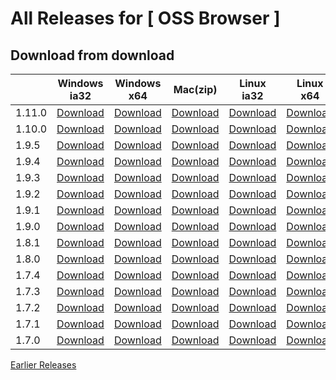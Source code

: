# All Releases for [ OSS Browser ]

## Download from download

||Windows ia32|Windows x64| Mac(zip) |Linux ia32|Linux x64|Release note|
  |-----|-----|-----|-----|--------|--------|---|
|1.11.0|[Download](https://oss-attachment.cn-hangzhou.oss.aliyun-inc.com/oss-browser/1.11.0/oss-browser-win32-ia32.zip) |[Download](https://oss-attachment.cn-hangzhou.oss.aliyun-inc.com/oss-browser/1.11.0/oss-browser-win32-x64.zip) |  [Download](https://oss-attachment.cn-hangzhou.oss.aliyun-inc.com/oss-browser/1.11.0/oss-browser-darwin-x64.zip) | [Download](https://oss-attachment.cn-hangzhou.oss.aliyun-inc.com/oss-browser/1.11.0/oss-browser-linux-ia32.zip) | [Download](https://oss-attachment.cn-hangzhou.oss.aliyun-inc.com/oss-browser/1.11.0/oss-browser-linux-x64.zip)|[1.11.0.md](release-notes/1.11.0.en-US.md)|
|1.10.0|[Download](https://oss-attachment.cn-hangzhou.oss.aliyun-inc.com/oss-browser/1.10.0/oss-browser-win32-ia32.zip) |[Download](https://oss-attachment.cn-hangzhou.oss.aliyun-inc.com/oss-browser/1.10.0/oss-browser-win32-x64.zip) |  [Download](https://oss-attachment.cn-hangzhou.oss.aliyun-inc.com/oss-browser/1.10.0/oss-browser-darwin-x64.zip) | [Download](https://oss-attachment.cn-hangzhou.oss.aliyun-inc.com/oss-browser/1.10.0/oss-browser-linux-ia32.zip) | [Download](https://oss-attachment.cn-hangzhou.oss.aliyun-inc.com/oss-browser/1.10.0/oss-browser-linux-x64.zip)|[1.10.0.md](release-notes/1.10.0.en-US.md)|
|1.9.5|[Download](https://oss-attachment.cn-hangzhou.oss.aliyun-inc.com/oss-browser/1.9.5/oss-browser-win32-ia32.zip) |[Download](https://oss-attachment.cn-hangzhou.oss.aliyun-inc.com/oss-browser/1.9.5/oss-browser-win32-x64.zip) |  [Download](https://oss-attachment.cn-hangzhou.oss.aliyun-inc.com/oss-browser/1.9.5/oss-browser-darwin-x64.zip) | [Download](https://oss-attachment.cn-hangzhou.oss.aliyun-inc.com/oss-browser/1.9.5/oss-browser-linux-ia32.zip) | [Download](https://oss-attachment.cn-hangzhou.oss.aliyun-inc.com/oss-browser/1.9.5/oss-browser-linux-x64.zip)|[1.9.5.md](release-notes/1.9.5.en-US.md)|
|1.9.4|[Download](https://oss-attachment.cn-hangzhou.oss.aliyun-inc.com/oss-browser/1.9.4/oss-browser-win32-ia32.zip) |[Download](https://oss-attachment.cn-hangzhou.oss.aliyun-inc.com/oss-browser/1.9.4/oss-browser-win32-x64.zip) |  [Download](https://oss-attachment.cn-hangzhou.oss.aliyun-inc.com/oss-browser/1.9.4/oss-browser-darwin-x64.zip) | [Download](https://oss-attachment.cn-hangzhou.oss.aliyun-inc.com/oss-browser/1.9.4/oss-browser-linux-ia32.zip) | [Download](https://oss-attachment.cn-hangzhou.oss.aliyun-inc.com/oss-browser/1.9.4/oss-browser-linux-x64.zip)|[1.9.4.md](release-notes/1.9.4.en-US.md)|
|1.9.3|[Download](https://oss-attachment.cn-hangzhou.oss.aliyun-inc.com/oss-browser/1.9.3/oss-browser-win32-ia32.zip) |[Download](https://oss-attachment.cn-hangzhou.oss.aliyun-inc.com/oss-browser/1.9.3/oss-browser-win32-x64.zip) |  [Download](https://oss-attachment.cn-hangzhou.oss.aliyun-inc.com/oss-browser/1.9.3/oss-browser-darwin-x64.zip) | [Download](https://oss-attachment.cn-hangzhou.oss.aliyun-inc.com/oss-browser/1.9.3/oss-browser-linux-ia32.zip) | [Download](https://oss-attachment.cn-hangzhou.oss.aliyun-inc.com/oss-browser/1.9.3/oss-browser-linux-x64.zip)|[1.9.3.md](release-notes/1.9.3.en-US.md)|
|1.9.2|[Download](https://oss-attachment.cn-hangzhou.oss.aliyun-inc.com/oss-browser/1.9.2/oss-browser-win32-ia32.zip) |[Download](https://oss-attachment.cn-hangzhou.oss.aliyun-inc.com/oss-browser/1.9.2/oss-browser-win32-x64.zip) |  [Download](https://oss-attachment.cn-hangzhou.oss.aliyun-inc.com/oss-browser/1.9.2/oss-browser-darwin-x64.zip) | [Download](https://oss-attachment.cn-hangzhou.oss.aliyun-inc.com/oss-browser/1.9.2/oss-browser-linux-ia32.zip) | [Download](https://oss-attachment.cn-hangzhou.oss.aliyun-inc.com/oss-browser/1.9.2/oss-browser-linux-x64.zip)|[1.9.2.md](release-notes/1.9.2.en-US.md)|
|1.9.1|[Download](https://oss-attachment.cn-hangzhou.oss.aliyun-inc.com/oss-browser/1.9.1/oss-browser-win32-ia32.zip) |[Download](https://oss-attachment.cn-hangzhou.oss.aliyun-inc.com/oss-browser/1.9.1/oss-browser-win32-x64.zip) |  [Download](https://oss-attachment.cn-hangzhou.oss.aliyun-inc.com/oss-browser/1.9.1/oss-browser-darwin-x64.zip) | [Download](https://oss-attachment.cn-hangzhou.oss.aliyun-inc.com/oss-browser/1.9.1/oss-browser-linux-ia32.zip) | [Download](https://oss-attachment.cn-hangzhou.oss.aliyun-inc.com/oss-browser/1.9.1/oss-browser-linux-x64.zip)|[1.9.1.md](release-notes/1.9.1.en-US.md)|
|1.9.0|[Download](https://oss-attachment.cn-hangzhou.oss.aliyun-inc.com/oss-browser/1.9.0/oss-browser-win32-ia32.zip) |[Download](https://oss-attachment.cn-hangzhou.oss.aliyun-inc.com/oss-browser/1.9.0/oss-browser-win32-x64.zip) |  [Download](https://oss-attachment.cn-hangzhou.oss.aliyun-inc.com/oss-browser/1.9.0/oss-browser-darwin-x64.zip) | [Download](https://oss-attachment.cn-hangzhou.oss.aliyun-inc.com/oss-browser/1.9.0/oss-browser-linux-ia32.zip) | [Download](https://oss-attachment.cn-hangzhou.oss.aliyun-inc.com/oss-browser/1.9.0/oss-browser-linux-x64.zip)|[1.9.0.md](release-notes/1.9.0.en-US.md)|
|1.8.1|[Download](https://oss-attachment.cn-hangzhou.oss.aliyun-inc.com/oss-browser/1.8.1/oss-browser-win32-ia32.zip) |[Download](https://oss-attachment.cn-hangzhou.oss.aliyun-inc.com/oss-browser/1.8.1/oss-browser-win32-x64.zip) |  [Download](https://oss-attachment.cn-hangzhou.oss.aliyun-inc.com/oss-browser/1.8.1/oss-browser-darwin-x64.zip) | [Download](https://oss-attachment.cn-hangzhou.oss.aliyun-inc.com/oss-browser/1.8.1/oss-browser-linux-ia32.zip) | [Download](https://oss-attachment.cn-hangzhou.oss.aliyun-inc.com/oss-browser/1.8.1/oss-browser-linux-x64.zip)|[1.8.1.md](release-notes/1.8.1.en-US.md)|
|1.8.0|[Download](https://oss-attachment.cn-hangzhou.oss.aliyun-inc.com/oss-browser/1.8.0/oss-browser-win32-ia32.zip) |[Download](https://oss-attachment.cn-hangzhou.oss.aliyun-inc.com/oss-browser/1.8.0/oss-browser-win32-x64.zip) |  [Download](https://oss-attachment.cn-hangzhou.oss.aliyun-inc.com/oss-browser/1.8.0/oss-browser-darwin-x64.zip) | [Download](https://oss-attachment.cn-hangzhou.oss.aliyun-inc.com/oss-browser/1.8.0/oss-browser-linux-ia32.zip) | [Download](https://oss-attachment.cn-hangzhou.oss.aliyun-inc.com/oss-browser/1.8.0/oss-browser-linux-x64.zip)|[1.8.0.md](release-notes/1.8.0.en-US.md)|
|1.7.4|[Download](https://oss-attachment.cn-hangzhou.oss.aliyun-inc.com/oss-browser/1.7.4/oss-browser-win32-ia32.zip) |[Download](https://oss-attachment.cn-hangzhou.oss.aliyun-inc.com/oss-browser/1.7.4/oss-browser-win32-x64.zip) |  [Download](https://oss-attachment.cn-hangzhou.oss.aliyun-inc.com/oss-browser/1.7.4/oss-browser-darwin-x64.zip) | [Download](https://oss-attachment.cn-hangzhou.oss.aliyun-inc.com/oss-browser/1.7.4/oss-browser-linux-ia32.zip) | [Download](https://oss-attachment.cn-hangzhou.oss.aliyun-inc.com/oss-browser/1.7.4/oss-browser-linux-x64.zip)|[1.7.4.md](release-notes/1.7.4.en-US.md)|
|1.7.3|[Download](https://oss-attachment.cn-hangzhou.oss.aliyun-inc.com/oss-browser/1.7.3/oss-browser-win32-ia32.zip) |[Download](https://oss-attachment.cn-hangzhou.oss.aliyun-inc.com/oss-browser/1.7.3/oss-browser-win32-x64.zip) |  [Download](https://oss-attachment.cn-hangzhou.oss.aliyun-inc.com/oss-browser/1.7.3/oss-browser-darwin-x64.zip) | [Download](https://oss-attachment.cn-hangzhou.oss.aliyun-inc.com/oss-browser/1.7.3/oss-browser-linux-ia32.zip) | [Download](https://oss-attachment.cn-hangzhou.oss.aliyun-inc.com/oss-browser/1.7.3/oss-browser-linux-x64.zip)|[1.7.3.md](release-notes/1.7.3.en-US.md)|
|1.7.2|[Download](https://oss-attachment.cn-hangzhou.oss.aliyun-inc.com/oss-browser/1.7.2/oss-browser-win32-ia32.zip) |[Download](https://oss-attachment.cn-hangzhou.oss.aliyun-inc.com/oss-browser/1.7.2/oss-browser-win32-x64.zip) |  [Download](https://oss-attachment.cn-hangzhou.oss.aliyun-inc.com/oss-browser/1.7.2/oss-browser-darwin-x64.zip) | [Download](https://oss-attachment.cn-hangzhou.oss.aliyun-inc.com/oss-browser/1.7.2/oss-browser-linux-ia32.zip) | [Download](https://oss-attachment.cn-hangzhou.oss.aliyun-inc.com/oss-browser/1.7.2/oss-browser-linux-x64.zip)|[1.7.2.md](release-notes/1.7.2.en-US.md)|
|1.7.1|[Download](https://oss-attachment.cn-hangzhou.oss.aliyun-inc.com/oss-browser/1.7.1/oss-browser-win32-ia32.zip) |[Download](https://oss-attachment.cn-hangzhou.oss.aliyun-inc.com/oss-browser/1.7.1/oss-browser-win32-x64.zip) |  [Download](https://oss-attachment.cn-hangzhou.oss.aliyun-inc.com/oss-browser/1.7.1/oss-browser-darwin-x64.zip) | [Download](https://oss-attachment.cn-hangzhou.oss.aliyun-inc.com/oss-browser/1.7.1/oss-browser-linux-ia32.zip) | [Download](https://oss-attachment.cn-hangzhou.oss.aliyun-inc.com/oss-browser/1.7.1/oss-browser-linux-x64.zip)|[1.7.1.md](release-notes/1.7.1.en-US.md)|
|1.7.0|[Download](https://oss-attachment.cn-hangzhou.oss.aliyun-inc.com/oss-browser/1.7.0/oss-browser-win32-ia32.zip) |[Download](https://oss-attachment.cn-hangzhou.oss.aliyun-inc.com/oss-browser/1.7.0/oss-browser-win32-x64.zip) |  [Download](https://oss-attachment.cn-hangzhou.oss.aliyun-inc.com/oss-browser/1.7.0/oss-browser-darwin-x64.zip) | [Download](https://oss-attachment.cn-hangzhou.oss.aliyun-inc.com/oss-browser/1.7.0/oss-browser-linux-ia32.zip) | [Download](https://oss-attachment.cn-hangzhou.oss.aliyun-inc.com/oss-browser/1.7.0/oss-browser-linux-x64.zip)|[1.7.0.md](release-notes/1.7.0.en-US.md)|


[Earlier Releases](earlier-releases.md)